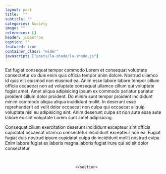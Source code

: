 ```yaml
---
layout: post
title:  ""
subtitle: ""
categories: Society
image: ""
references: []
header: jumbotron
caption: ""
featured: true
container_class: "wider"
javascript: ["posts/la-shade/la-shade.js"]
---
```


Est fugiat consequat tempor commodo Lorem et consequat voluptate consectetur do duis enim quis officia tempor anim dolore. Nostrud ullamco id quis elit eiusmod non eiusmod ea. Anim esse labore labore tempor cillum officia occaecat non ad voluptate consequat ullamco cillum qui voluptate fugiat amet. Amet aliqua adipisicing ipsum ex commodo pariatur pariatur proident cillum dolor proident. Do minim sunt tempor proident incididunt minim commodo aliqua aliqua incididunt mollit. In deserunt esse reprehenderit ad velit dolor occaecat non culpa qui occaecat aliquip voluptate nisi eu adipisicing sint. Anim deserunt culpa sit non aute esse aute labore ex sint voluptate Lorem sunt amet adipisicing.

Consequat cillum exercitation deserunt incididunt excepteur sint officia cupidatat occaecat ullamco consectetur incididunt excepteur non ea. Fugiat fugiat duis nostrud ipsum cupidatat culpa do incididunt mollit nostrud culpa. Enim labore fugiat ex laboris magna laboris fugiat irure qui ad sit dolor consectetur.
<br>
<br>

<div id = 'scrolling-vis' class = "columns">
  <div id = 'vis' class = "column">
    <!-- <div id = "map"></div> -->
    <div id = "graph"></div>
  </div>
  <div id = 'sections' class = "column is-narrow">
    <section class="step">

    </section>
  </div>
</div>
